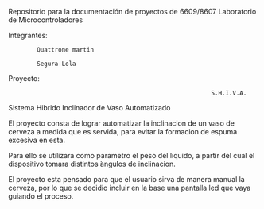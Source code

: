 Repositorio para la documentación de proyectos de
6609/8607 Laboratorio de Microcontroladores

Integrantes: 

            Quattrone martin 
            
            Segura Lola 
            
Proyecto:

                                                             S.H.I.V.A. 

Sistema Hibrido Inclinador de Vaso Automatizado



   El proyecto consta de lograr automatizar la inclinacion de un vaso de cerveza
a medida que es servida, para evitar la formacion de espuma excesiva en esta.

   Para ello se utilizara como parametro el peso del lıquido, a partir del cual el dispositivo tomara distintos
 ́angulos de inclinacion.
 
   El proyecto esta pensado para que el usuario sirva de manera manual la cerveza, por lo que se decidio incluir
en la base una pantalla led que vaya guiando el proceso.
